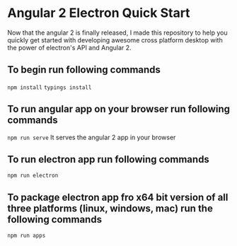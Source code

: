 # Angular 2 Electron Quick Start
Now that the angular 2 is finally released, I made this repository to help you quickly get started with developing awesome cross platform desktop with the power of electron's API and Angular 2.

## To begin run following commands
`npm install`
`typings install`

## To run angular app on your browser run following commands
`npm run serve`
It serves the angular 2 app in your browser

## To run electron app run following commands
`npm run electron`

## To package electron app fro x64 bit version of all three platforms (linux, windows, mac) run the following commands
`npm run apps`
